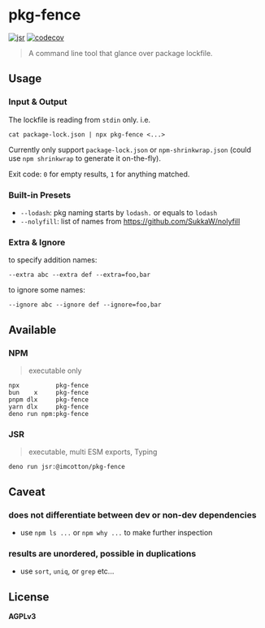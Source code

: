 pkg-fence
=========

[![jsr](https://jsr.io/badges/@imcotton/pkg-fence)](https://jsr.io/@imcotton/pkg-fence)
[![codecov](https://codecov.io/gh/imcotton/pkg-fence/graph/badge.svg)](https://codecov.io/gh/imcotton/pkg-fence)

> A command line tool that glance over package lockfile.





Usage
-----

### Input & Output

The lockfile is reading from `stdin` only. i.e.

    cat package-lock.json | npx pkg-fence <...>

Currently only support `package-lock.json` or `npm-shrinkwrap.json` 
(could use `npm shrinkwrap` to generate it on-the-fly).

Exit code: `0` for empty results, `1` for anything matched.





### Built-in Presets

- `--lodash`: pkg naming starts by `lodash.` or equals to `lodash`
- `--nolyfill`: list of names from https://github.com/SukkaW/nolyfill





### Extra & Ignore

to specify addition names:

    --extra abc --extra def --extra=foo,bar

to ignore some names:

    --ignore abc --ignore def --ignore=foo,bar





Available
---------

### NPM

> executable only

```
npx          pkg-fence
bun    x     pkg-fence
pnpm dlx     pkg-fence
yarn dlx     pkg-fence
deno run npm:pkg-fence
```

### JSR

> executable, multi ESM exports, Typing

```
deno run jsr:@imcotton/pkg-fence
```





Caveat
------

### does not differentiate between dev or non-dev dependencies

- use `npm ls ...` or `npm why ...` to make further inspection

### results are unordered, possible in duplications

- use `sort`, `uniq`, or `grep` etc...





License
-------

**AGPLv3**

